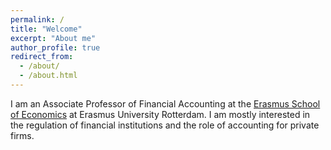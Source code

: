 ```yaml
---
permalink: /
title: "Welcome"
excerpt: "About me"
author_profile: true
redirect_from: 
  - /about/
  - /about.html
---
```

I am an Associate Professor of Financial Accounting at the [Erasmus School of Economics](https://www.eur.nl/en/ese/department-business-economics/accounting-auditing-and-control) at Erasmus University Rotterdam. I am mostly interested in the regulation of financial institutions and the role of accounting for private firms.  

